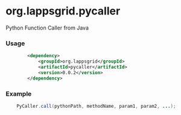 org.lappsgrid.pycaller
======================

Python Function Caller from Java

### Usage

```xml
        <dependency>
            <groupId>org.lappsgrid</groupId>
            <artifactId>pycaller</artifactId>
            <version>0.0.2</version>
        </dependency>
```

### Example

```java
    PyCaller.call(pythonPath, methodName, param1, param2, ...);
```

